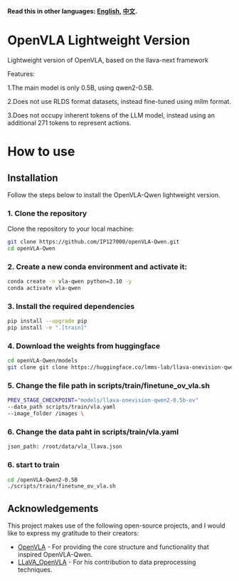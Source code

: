**Read this in other languages: [English](README.md), [中文](README_zh.md).**

# OpenVLA Lightweight Version

Lightweight version of OpenVLA, based on the llava-next framework

Features:

1.The main model is only 0.5B, using qwen2-0.5B.

2.Does not use RLDS format datasets, instead fine-tuned using mllm format.

3.Does not occupy inherent tokens of the LLM model, instead using an additional 271 tokens to represent actions.
# How to use

## Installation

Follow the steps below to install the OpenVLA-Qwen lightweight version.

### 1. Clone the repository

Clone the repository to your local machine:

```bash
git clone https://github.com/IP127000/openVLA-Qwen.git
cd openVLA-Qwen
```
### 2. Create a new conda environment and activate it:
```bash
conda create -n vla-qwen python=3.10 -y
conda activate vla-qwen
```
### 3. Install the required dependencies
```bash
pip install --upgrade pip
pip install -e ".[train]"
```
### 4. Download the weights from huggingface
```bash
cd openVLA-Qwen/models
git clone git clone https://huggingface.co/lmms-lab/llava-onevision-qwen2-0.5b-ov
```
### 5. Change the file path in scripts/train/finetune_ov_vla.sh
```bash
PREV_STAGE_CHECKPOINT="models/llava-onevision-qwen2-0.5b-ov" 
--data_path scripts/train/vla.yaml
--image_folder /images \
```
### 6. Change the data paht in scripts/train/vla.yaml
```bash
json_path: /root/data/vla_llava.json
```

### 6. start to train
```bash
cd /openVLA-Qwen2-0.5B
./scripts/train/finetune_ov_vla.sh
```
## Acknowledgements

This project makes use of the following open-source projects, and I would like to express my gratitude to their creators:

- [OpenVLA](https://github.com/openvla/openvla) - For providing the core structure and functionality that inspired OpenVLA-Qwen.
- [LLaVA_OpenVLA](https://github.com/Darren-greenhand/LLaVA-Next) - For his contribution to data preprocessing techniques.
